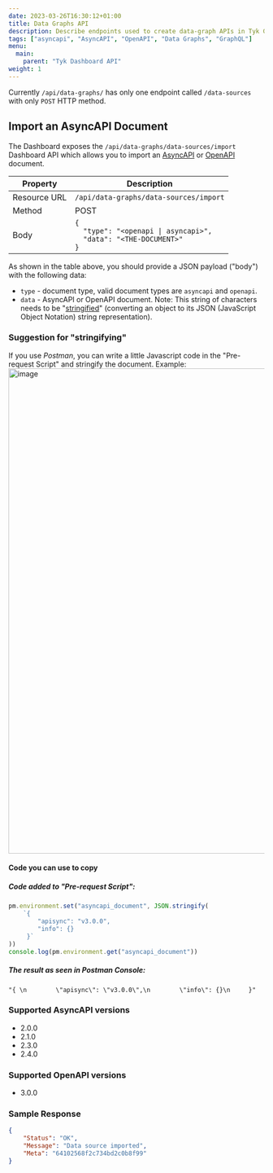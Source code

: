 ```yaml
---
date: 2023-03-26T16:30:12+01:00
title: Data Graphs API
description: Describe endpoints used to create data-graph APIs in Tyk Gateway
tags: ["asyncapi", "AsyncAPI", "OpenAPI", "Data Graphs", "GraphQL"]
menu:
  main:
    parent: "Tyk Dashboard API"
weight: 1
---
```


Currently `/api/data-graphs/` has only one endpoint called `/data-sources` with only `POST` HTTP method.

## Import an AsyncAPI Document

The Dashboard exposes the `/api/data-graphs/data-sources/import` Dashboard API which allows you to import an [AsyncAPI](https://www.asyncapi.com/docs/reference/specification/v3.0.0) or [OpenAPI](https://swagger.io/specification/) document.

| **Property** | **Description**                                       |
|--------------|-------------------------------------------------------|
| Resource URL | `/api/data-graphs/data-sources/import`                |
| Method       | POST                                                  |
| Body         | `{`<br/>`  "type": "<openapi \| asyncapi>",`<br/>`  "data": "<THE-DOCUMENT>"`<br/>`}`|

As shown in the table above, you should provide a JSON payload ("body") with the following data:
* `type` - document type, valid document types are `asyncapi` and `openapi`.
* `data` - AsyncAPI or OpenAPI document. Note: This string of characters needs to be "[stringified](https://developer.mozilla.org/en-US/docs/Web/JavaScript/Reference/Global_Objects/JSON/stringify)" (converting an object to its JSON (JavaScript Object Notation) string representation).

### Suggestion for "stringifying"
If you use *Postman*, you can write a little Javascript code in the "Pre-request Script" and stringify the document.
Example:
<img width="953" alt="image" src="https://github.com/TykTechnologies/tyk-docs/assets/3155222/b8f32d89-bcfb-4f6c-9fed-b39d2949eddb">

#### Code you can use to copy
##### Code added to "Pre-request Script":
```javascript
pm.environment.set("asyncapi_document", JSON.stringify(
    `{ 
        "apisync": "v3.0.0",
        "info": {}
     }`
))
console.log(pm.environment.get("asyncapi_document"))
```
##### The result as seen in Postman Console:
```
"{ \n        \"apisync\": \"v3.0.0\",\n        \"info\": {}\n     }"
```


### Supported AsyncAPI versions
* 2.0.0
* 2.1.0
* 2.3.0
* 2.4.0

### Supported OpenAPI versions
* 3.0.0

### Sample Response

```json
{
    "Status": "OK",
    "Message": "Data source imported",
    "Meta": "64102568f2c734bd2c0b8f99"
}
```
